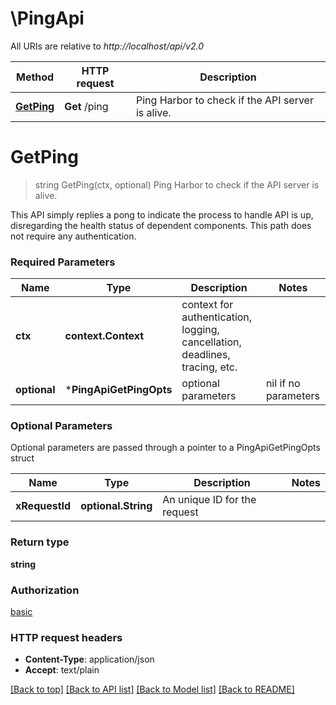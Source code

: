 # \PingApi

All URIs are relative to *http://localhost/api/v2.0*

Method | HTTP request | Description
------------- | ------------- | -------------
[**GetPing**](PingApi.md#GetPing) | **Get** /ping | Ping Harbor to check if the API server is alive.


# **GetPing**
> string GetPing(ctx, optional)
Ping Harbor to check if the API server is alive.

This API simply replies a pong to indicate the process to handle API is up, disregarding the health status of dependent components. This path does not require any authentication.

### Required Parameters

Name | Type | Description  | Notes
------------- | ------------- | ------------- | -------------
 **ctx** | **context.Context** | context for authentication, logging, cancellation, deadlines, tracing, etc.
 **optional** | ***PingApiGetPingOpts** | optional parameters | nil if no parameters

### Optional Parameters
Optional parameters are passed through a pointer to a PingApiGetPingOpts struct

Name | Type | Description  | Notes
------------- | ------------- | ------------- | -------------
 **xRequestId** | **optional.String**| An unique ID for the request | 

### Return type

**string**

### Authorization

[basic](../README.md#basic)

### HTTP request headers

 - **Content-Type**: application/json
 - **Accept**: text/plain

[[Back to top]](#) [[Back to API list]](../README.md#documentation-for-api-endpoints) [[Back to Model list]](../README.md#documentation-for-models) [[Back to README]](../README.md)

